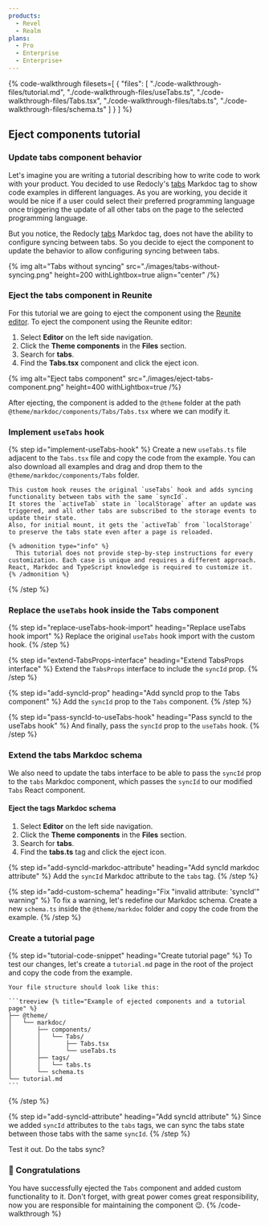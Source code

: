 ```yaml
---
products:
  - Revel
  - Realm
plans:
  - Pro
  - Enterprise
  - Enterprise+
---
```


{% code-walkthrough
  filesets=[
    {
      "files": [
        "./code-walkthrough-files/tutorial.md",
        "./code-walkthrough-files/useTabs.ts",
        "./code-walkthrough-files/Tabs.tsx",
        "./code-walkthrough-files/tabs.ts",
        "./code-walkthrough-files/schema.ts"
      ]
    }
  ]
%}
  ## Eject components tutorial

  ### Update tabs component behavior

  Let's imagine you are writing a tutorial describing how to write code to work with your product.
  You decided to use Redocly's [tabs](https://redocly.com/learn/markdoc/tags/tabs) Markdoc tag to show code examples in different languages.
  As you are working, you decide it would be nice if a user could select their preferred programming language once triggering the update of all other tabs on the page to the selected programming language.

  But you notice, the Redocly [tabs](https://redocly.com/learn/markdoc/tags/tabs) Markdoc tag, does not have the ability to configure syncing between tabs.
  So you decide to eject the component to update the behavior to allow configuring syncing between tabs.

  {% img
    alt="Tabs without syncing"
    src="./images/tabs-without-syncing.png"
    height=200
    withLightbox=true
    align="center"
  /%}

  ### Eject the tabs component in Reunite

  For this tutorial we are going to eject the component using the [Reunite editor](../eject-components-in-reunite.md).
  To eject the component using the Reunite editor:

  1. Select **Editor** on the left side navigation.
  1. Click the **Theme components** in the **Files** section.
  1. Search for **tabs**.
  1. Find the **Tabs.tsx** component and click the eject icon.

  {% img
    alt="Eject tabs component"
    src="./images/eject-tabs-component.png"
    height=400
    withLightbox=true
  /%}

  After ejecting, the component is added to the `@theme` folder at the path `@theme/markdoc/components/Tabs/Tabs.tsx` where we can modify it.

  ### Implement `useTabs` hook

  {% step id="implement-useTabs-hook" %}
    Create a new `useTabs.ts` file adjacent to the `Tabs.tsx` file and copy the code from the example.
    You can also download all examples and drag and drop them to the `@theme/markdoc/components/Tabs` folder.

    This custom hook reuses the original `useTabs` hook and adds syncing functionality between tabs with the same `syncId`.
    It stores the `activeTab` state in `localStorage` after an update was triggered, and all other tabs are subscribed to the storage events to update their state.
    Also, for initial mount, it gets the `activeTab` from `localStorage` to preserve the tabs state even after a page is reloaded.

    {% admonition type="info" %}
      This tutorial does not provide step-by-step instructions for every customization. Each case is unique and requires a different approach. React, Markdoc and TypeScript knowledge is required to customize it.
    {% /admonition %}
  {% /step %}

  ### Replace the `useTabs` hook inside the Tabs component

  {% step id="replace-useTabs-hook-import" heading="Replace useTabs hook import" %}
    Replace the original `useTabs` hook import with the custom hook.
  {% /step %}

  {% step id="extend-TabsProps-interface" heading="Extend TabsProps interface" %}
    Extend the `TabsProps` interface to include the `syncId` prop.
  {% /step %}

  {% step id="add-syncId-prop" heading="Add syncId prop to the Tabs component" %}
    Add the `syncId` prop to the `Tabs` component.
  {% /step %}

  {% step id="pass-syncId-to-useTabs-hook" heading="Pass syncId to the useTabs hook" %}
    And finally, pass the `syncId` prop to the `useTabs` hook.
  {% /step %}

  ### Extend the tabs Markdoc schema

  We also need to update the tabs interface to be able to pass the `syncId` prop to the `tabs` Markdoc component, which passes the `syncId` to our modified `Tabs` React component.

  #### Eject the tags Markdoc schema

  1. Select **Editor** on the left side navigation.
  1. Click the **Theme components** in the **Files** section.
  1. Search for **tabs**.
  1. Find the **tabs.ts** tag and click the eject icon.

  {% step id="add-syncId-markdoc-attribute" heading="Add syncId markdoc attribute" %}
    Add the `syncId` Markdoc attribute to the `tabs` tag.
  {% /step %}

  {% step id="add-custom-schema" heading="Fix \"invalid attribute: 'syncId'\" warning" %}
    To fix a warning, let's redefine our Markdoc schema. Create a new `schema.ts` inside the `@theme/markdoc` folder and copy the code from the example.
  {% /step %}

  ### Create a tutorial page

  {% step id="tutorial-code-snippet" heading="Create tutorial page" %}
    To test our changes, let's create a `tutorial.md` page in the root of the project and copy the code from the example.

    Your file structure should look like this:

    ```treeview {% title="Example of ejected components and a tutorial page" %}
    ├── @theme/
    │   └── markdoc/
    │       ├── components/
    │       │   └── Tabs/
    │       │       ├── Tabs.tsx
    │       │       └── useTabs.ts
    │       ├── tags/
    │       │   └── tabs.ts
    │       └── schema.ts
    └── tutorial.md
    ```
  {% /step %}

  {% step id="add-syncId-attribute" heading="Add syncId attribute" %}
    Since we added `syncId` attributes to the `tabs` tags, we can sync the tabs state between those tabs with the same `syncId`.
  {% /step %}

  Test it out. Do the tabs sync?

  ### 🎉 Congratulations

  You have successfully ejected the `Tabs` component and added custom functionality to it.
  Don't forget, with great power comes great responsibility, now you are responsible for maintaining the component 😉.
{% /code-walkthrough %}
